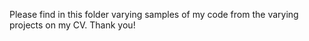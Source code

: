 Please find in this folder varying samples of my code from the varying projects on my CV.
Thank you!
